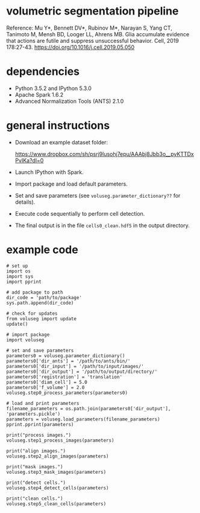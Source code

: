 # volumetric segmentation pipeline #
Reference:
Mu Y*, Bennett DV*, Rubinov M*, Narayan S, Yang CT, Tanimoto M, Mensh BD, Looger LL, Ahrens MB.
Glia accumulate evidence that actions are futile and suppress unsuccessful behavior.
Cell, 2019 178:27-43. https://doi.org/10.1016/j.cell.2019.05.050

# dependencies
- Python 3.5.2 and IPython 5.3.0
- Apache Spark 1.6.2
- Advanced Normalization Tools (ANTS) 2.1.0

# general instructions
- Download an example dataset folder: 

	https://www.dropbox.com/sh/psrj9lusohj7epu/AAAbj8Jbb3o__pyKTTDxPvIKa?dl=0

- Launch IPython with Spark.

- Import package and load default parameters.

- Set and save parameters (see `voluseg.parameter_dictionary??` for details).

- Execute code sequentially to perform cell detection.

- The final output is in the file `cells0_clean.hdf5` in the output directory.

# example code

```
# set up
import os
import sys
import pprint

# add package to path
dir_code = 'path/to/package'
sys.path.append(dir_code)

# check for updates
from voluseg import update
update()

# import package
import voluseg

# set and save parameters
parameters0 = voluseg.parameter_dictionary()
parameters0['dir_ants'] = '/path/to/ants/bin/'
parameters0['dir_input'] = '/path/to/input/images/'
parameters0['dir_output'] = '/path/to/output/directory/'
parameters0['registration'] = 'translation'
parameters0['diam_cell'] = 5.0
parameters0['f_volume'] = 2.0
voluseg.step0_process_parameters(parameters0)

# load and print parameters
filename_parameters = os.path.join(parameters0['dir_output'], 'parameters.pickle')
parameters = voluseg.load_parameters(filename_parameters)
pprint.pprint(parameters)

print("process images.")
voluseg.step1_process_images(parameters)

print("align images.")
voluseg.step2_align_images(parameters)

print("mask images.")
voluseg.step3_mask_images(parameters)

print("detect cells.")
voluseg.step4_detect_cells(parameters)

print("clean cells.")
voluseg.step5_clean_cells(parameters)
```
